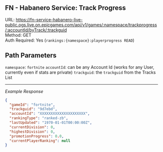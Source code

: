 ## FN - Habanero Service: Track Progress

URL: https://fn-service-habanero-live-public.ogs.live.on.epicgames.com/api/v1/games/:namespace/trackprogress/:accountId/byTrack/:trackguid \
Method: GET \
Auth Required: Yes (`rankings:{namespace}:playerprogress READ`)

## Path Parameters

`namespace`: `fortnite`
`accountId`: can be any Account Id (works for any User, currently even if stats are private)
`trackguid`: the `trackguid` from the Tracks List

---

_Example Response_

```json
{
  "gameId": "fortnite",
  "trackguid": "9d7ebd",
  "accountId": "XXXXXXXXXXXXXXXXXXXXX",
  "rankingType": "ranked-zb",
  "lastUpdated": "1970-01-01T00:00:00Z",
  "currentDivision": 0,
  "highestDivision": 0,
  "promotionProgress": 0.0,
  "currentPlayerRanking": null
}
```

